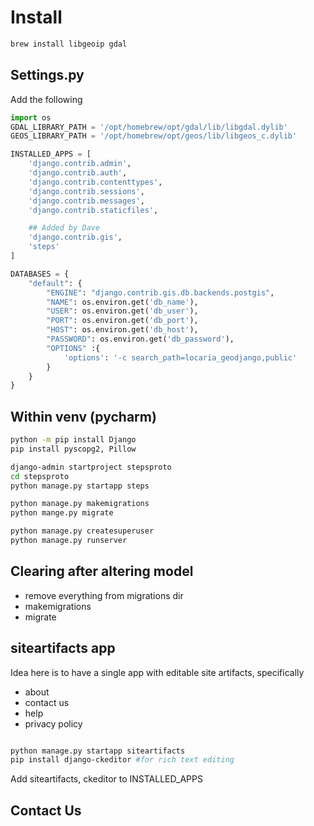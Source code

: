 # Install

```bash
brew install libgeoip gdal
```
## Settings.py

Add the following

```python
import os
GDAL_LIBRARY_PATH = '/opt/homebrew/opt/gdal/lib/libgdal.dylib'
GEOS_LIBRARY_PATH = '/opt/homebrew/opt/geos/lib/libgeos_c.dylib'

INSTALLED_APPS = [
    'django.contrib.admin',
    'django.contrib.auth',
    'django.contrib.contenttypes',
    'django.contrib.sessions',
    'django.contrib.messages',
    'django.contrib.staticfiles',

    ## Added by Dave
    'django.contrib.gis',
    'steps'
]

DATABASES = {
    "default": {
        "ENGINE": "django.contrib.gis.db.backends.postgis",
        "NAME": os.environ.get('db_name'),
        "USER": os.environ.get('db_user'),
        "PORT": os.environ.get('db_port'),
        "HOST": os.environ.get('db_host'),
        "PASSWORD": os.environ.get('db_password'),
        "OPTIONS" :{
            'options': '-c search_path=locaria_geodjango,public'
        }
    }
}
```

## Within venv (pycharm)

```bash
python -m pip install Django
pip install pyscopg2, Pillow

django-admin startproject stepsproto
cd stepsproto
python manage.py startapp steps

python manage.py makemigrations
python mange.py migrate

python manage.py createsuperuser
python manage.py runserver
```
## Clearing after altering model

- remove everything from migrations dir
- makemigrations
- migrate

## siteartifacts app

Idea here is to have a single app with editable site artifacts, specifically

- about
- contact us
- help
- privacy policy

```bash

python manage.py startapp siteartifacts
pip install django-ckeditor #for rich text editing
```

Add siteartifacts, ckeditor to INSTALLED_APPS

## Contact Us







